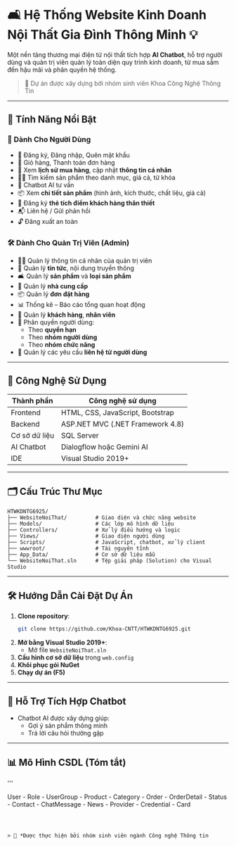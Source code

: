 
# 🛋️ Hệ Thống Website Kinh Doanh Nội Thất Gia Đình Thông Minh 💡

Một nền tảng thương mại điện tử nội thất tích hợp **AI Chatbot**, hỗ trợ người dùng và quản trị viên quản lý toàn diện quy trình kinh doanh, từ mua sắm đến hậu mãi và phân quyền hệ thống.

> 🚀 Dự án được xây dựng bởi nhóm sinh viên Khoa Công Nghệ Thông Tin 

---

## 🌟 Tính Năng Nổi Bật

### 👤 Dành Cho Người Dùng

- 🔐 Đăng ký, Đăng nhập, Quên mật khẩu
- 🛒 Giỏ hàng, Thanh toán đơn hàng
- 🧾 Xem **lịch sử mua hàng**, cập nhật **thông tin cá nhân**
- 🕵️‍♂️ Tìm kiếm sản phẩm theo danh mục, giá cả, từ khóa
- 🧠 Chatbot AI tư vấn 
- 📦 Xem **chi tiết sản phẩm** (hình ảnh, kích thước, chất liệu, giá cả)
- 🎁 Đăng ký **thẻ tích điểm khách hàng thân thiết**
- 📬 Liên hệ / Gửi phản hồi
- 🔓 Đăng xuất an toàn

### 🛠️ Dành Cho Quản Trị Viên (Admin)

- 👨‍💼 Quản lý thông tin cá nhân của quản trị viên
- 📰 Quản lý **tin tức**, nội dung truyền thông
- 🛋️ Quản lý **sản phẩm** và **loại sản phẩm**
- 🤝 Quản lý **nhà cung cấp**
- 📦 Quản lý **đơn đặt hàng**
- 📊 Thống kê – Báo cáo tổng quan hoạt động
- 👥 Quản lý **khách hàng**, **nhân viên**
- 🔐 Phân quyền người dùng:
  - Theo **quyền hạn**
  - Theo **nhóm người dùng**
  - Theo **nhóm chức năng**
- 📨 Quản lý các yêu cầu **liên hệ từ người dùng**

---

## 🧠 Công Nghệ Sử Dụng

| Thành phần      | Công nghệ sử dụng                    |
|------------------|-------------------------------------|
| Frontend         | HTML, CSS, JavaScript, Bootstrap    |
| Backend          | ASP.NET MVC (.NET Framework 4.8)    |
| Cơ sở dữ liệu    | SQL Server                          |
| AI Chatbot       | Dialogflow hoặc Gemini AI           |
| IDE              | Visual Studio 2019+                 |

---

## 🗂️ Cấu Trúc Thư Mục

```
HTWKDNTG6925/
├── WebsiteNoiThat/         # Giao diện và chức năng website
├── Models/                 # Các lớp mô hình dữ liệu
├── Controllers/            # Xử lý điều hướng và logic
├── Views/                  # Giao diện người dùng
├── Scripts/                # JavaScript, chatbot, xử lý client
├── wwwroot/                # Tài nguyên tĩnh
├── App_Data/               # Cơ sở dữ liệu mẫu
└── WebsiteNoiThat.sln      # Tệp giải pháp (Solution) cho Visual Studio
```

---

## 🛠️ Hướng Dẫn Cài Đặt Dự Án

1. **Clone repository**:
   ```bash
   git clone https://github.com/Khoa-CNTT/HTWKDNTG6925.git
   ```
2. **Mở bằng Visual Studio 2019+**:
   - Mở file `WebsiteNoiThat.sln`
3. **Cấu hình cơ sở dữ liệu** trong `web.config`
4. **Khôi phục gói NuGet**
5. **Chạy dự án (F5)**

---

## 🤖 Hỗ Trợ Tích Hợp Chatbot

- Chatbot AI được xây dựng giúp:
  - Gợi ý sản phẩm thông minh
  - Trả lời câu hỏi thường gặp

---

## 📊 Mô Hình CSDL (Tóm tắt)
'''

User - Role - UserGroup - Product - Category - Order - OrderDetail - Status - Contact - ChatMessage - News - Provider - Credential - Card
```



> 📌 *Được thực hiện bởi nhóm sinh viên ngành Công nghệ Thông tin 
